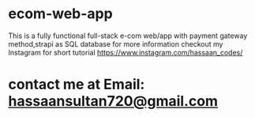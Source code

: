 # ecom-web-app
This is a fully functional full-stack e-com web/app with payment gateway method,strapi as SQL database for more information checkout my Instagram for short tutorial https://www.instagram.com/hassaan_codes/

# contact me at Email: hassaansultan720@gmail.com
